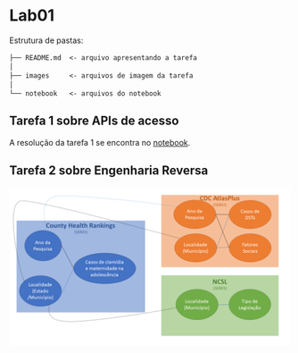 # Lab01

Estrutura de pastas:

~~~
├── README.md  <- arquivo apresentando a tarefa
│
├── images     <- arquivos de imagem da tarefa
│
└── notebook   <- arquivos do notebook
~~~

## Tarefa 1 sobre APIs de acesso
A resolução da tarefa 1 se encontra no [notebook](notebook/lab01.ipynb).

## Tarefa 2 sobre Engenharia Reversa
![Diagrama](images/diagrama.png)